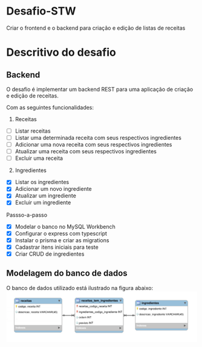 # Desafio-STW
Criar o frontend e o backend para criação e edição de listas de receitas

# Descritivo do desafio
## Backend
O desafio é implementar um backend REST para uma aplicação de criação e edição de receitas.

Com as seguintes funcionalidades:
1. Receitas
  - [ ] Listar receitas
  - [ ] Listar uma determinada receita com seus respectivos ingredientes
  - [ ] Adicionar uma nova receita com seus respectivos ingredientes
  - [ ] Atualizar uma receita com seus respectivos ingredientes
  - [ ] Excluir uma receita

2. Ingredientes
  - [x] Listar os ingredientes
  - [x] Adicionar um novo ingrediente
  - [x] Atualizar um ingrediente
  - [x] Excluir um ingrediente

Passso-a-passo
  - [x] Modelar o banco no MySQL Workbench
  - [x] Configurar o express com typescript
  - [x] Instalar o prisma e criar as migrations
  - [x] Cadastrar itens iniciais para teste
  - [x] Criar CRUD de ingredientes

  ## Modelagem do banco de dados

O banco de dados utilizado está ilustrado na figura abaixo:
  ![Planejamento do Banco](./imagens/planejamento_banco.png)